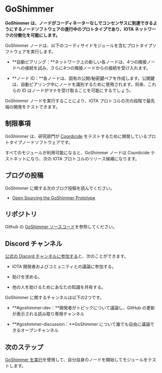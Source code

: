 # GoShimmer

**GoShimmer は、ノードがコーディネーターなしでコンセンサスに到達できるようにするノードソフトウェアの進行中のプロトタイプであり、IOTA ネットワークの分散化を可能にします。**
<!-- **GoShimmer is a work-in-progress prototype of a node software that allows nodes to reach a consensus without the Coordinator, allowing IOTA networks to be decentralized.** -->

GoShimmer ノードは、以下のコーディサイドモジュールを含むプロトタイプソフトウェアを実行します。
<!-- GoShimmer nodes run the prototype software that includes the following Coordicide modules: -->

- **自動ピアリング：**ネットワーク上の新しい各ノードは、4つの隣接ノードへの接続を試み、さらに4つの隣接ノードからの接続を受け入れます。
<!-- - **Autopeering:** Each new node on the network tries to connect to four neighbors and accepts connections from a further four neighbors -->
- **ノード ID：**各ノードは、固有の公開/秘密鍵ペアを作成します。公開鍵は、自動ピアリング中にノードを識別するために使用されます。将来、これらの ID はノードがマナを受け取ることを可能にするでしょう。
<!-- - **Node identities:** Each node creates a unique public/private key pair. The public key is used to identify nodes during autopeering. In the future, these identities will allow nodes to receive mana. -->

GoShimmer ノードを実行することにより、IOTA プロトコルの次の段階で最先端の開発をテストできます。
<!-- By running a GoShimmer node, you can test the cutting-edge developments in the next stage of the IOTA protocol. -->

## 制限事項
<!-- ## Limitations -->

GoShimmer は、研究部門が [Coordicide](https://coordicide.iota.org) をテストするために開発しているプロトタイプノードソフトウェアです。
<!-- GoShimmer is a prototype node software that the Research Department are developing to test [Coordicide](https://coordicide.iota.org). -->

すべてのモジュールが利用可能になると、GoShimmer ノードは Coordicide テストネットになり、次の IOTA プロトコルのリリース候補になります。
<!-- When all the modules become available, the GoShimmer nodes will become the Coordicide testnet, which is a release candidate for the next IOTA protocol. -->

## ブログの投稿
<!-- ## Blog posts -->

GoShimmer に関する次のブログ投稿を読んでください。
<!-- Read the following blog posts about GoShimmer: -->

- [Open Sourcing the GoShimmer Prototype](https://blog.iota.org/open-sourcing-of-the-goshimmer-prototype-891c0a8eafcb)

## リポジトリ
<!-- ## Repository -->

Github の [GoShimmer ソースコード](https://github.com/iotaledger/goshimmer)を参照してください。
<!-- Go to the GoShimmer source code on [Github](https://github.com/iotaledger/goshimmer). -->

## Discord チャンネル
<!-- ## Discord channels -->

[公式の Discord チャンネルに参加する](https://discord.iota.org)と、次のことができます。
<!-- [Join our Discord channel](https://discord.iota.org) where you can: -->

- IOTA 開発者およびコミュニティとの議論に参加する。
<!-- - Take part in discussions with IOTA developers and the community -->
- 助けを求める。
<!-- - Ask for help -->
- 他の人を助けるためにあなたの知識を共有する。
<!-- - Share your knowledge to help others -->

GoShimmer に関するチャンネルは以下の2つです。
<!-- We have the following channels for GoShimmer: -->

- **#goshimmer-dev：**開発者がトピックについて議論し、GitHub の更新が表示される読み取り専用チャンネル
<!-- - **#goshimmer-dev:** A read-only channel where developers discuss topics and where any GitHub updates are displayed -->

- **#goshimmer-discussion：**GoShimmer について誰でも自由に議論できるオープンチャンネル
<!-- - **#goshimmer-discussion:** An open channel where anyone is free to discuss GoShimmer -->

## 次のステップ
<!-- ## Next steps -->

[GoShimmer を実行](../how-to-guides/run-the-node.md)を使用して、自分自身のノードを開始してモジュールをテストします。
<!-- [Run GoShimmer](../how-to-guides/run-the-node.md) to get started with your own node and test the modules. -->
